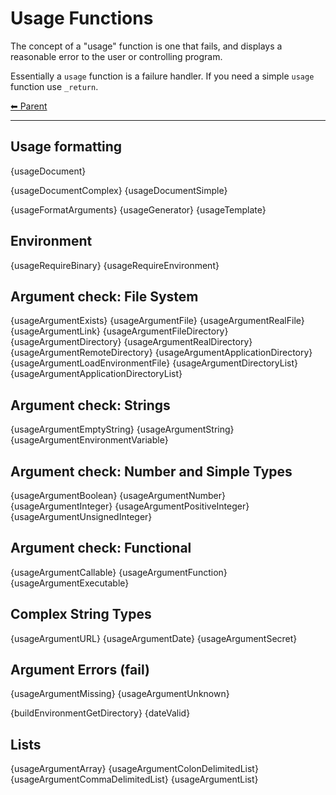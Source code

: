 # Usage Functions

The concept of a "usage" function is one that fails, and displays a reasonable error to the user or controlling program.

Essentially a `usage` function is a failure handler. If you need a simple `usage` function use `_return`.

<!-- TEMPLATE header 2 -->
[⬅ Parent ](../index.md)
<hr />

## Usage formatting

{usageDocument}

{usageDocumentComplex}
{usageDocumentSimple}

{usageFormatArguments}
{usageGenerator}
{usageTemplate}

## Environment

{usageRequireBinary}
{usageRequireEnvironment}

## Argument check: File System

{usageArgumentExists}
{usageArgumentFile}
{usageArgumentRealFile}
{usageArgumentLink}
{usageArgumentFileDirectory}
{usageArgumentDirectory}
{usageArgumentRealDirectory}
{usageArgumentRemoteDirectory}
{usageArgumentApplicationDirectory}
{usageArgumentLoadEnvironmentFile}
{usageArgumentDirectoryList}
{usageArgumentApplicationDirectoryList}

## Argument check: Strings

{usageArgumentEmptyString}
{usageArgumentString}
{usageArgumentEnvironmentVariable}

## Argument check: Number and Simple Types

{usageArgumentBoolean}
{usageArgumentNumber}
{usageArgumentInteger}
{usageArgumentPositiveInteger}
{usageArgumentUnsignedInteger}

## Argument check: Functional

{usageArgumentCallable}
{usageArgumentFunction}
{usageArgumentExecutable}

## Complex String Types

{usageArgumentURL}
{usageArgumentDate}
{usageArgumentSecret}

## Argument Errors (fail)

{usageArgumentMissing}
{usageArgumentUnknown}


{buildEnvironmentGetDirectory}
{dateValid}

## Lists 

{usageArgumentArray}
{usageArgumentColonDelimitedList}
{usageArgumentCommaDelimitedList}
{usageArgumentList}
